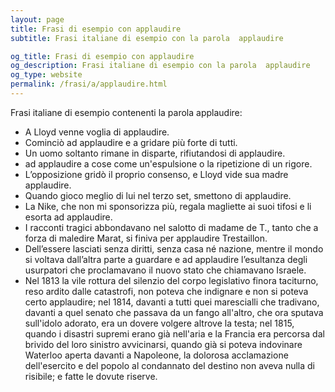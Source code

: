 ```yaml
---
layout: page
title: Frasi di esempio con applaudire 
subtitle: Frasi italiane di esempio con la parola  applaudire

og_title: Frasi di esempio con applaudire 
og_description: Frasi italiane di esempio con la parola  applaudire
og_type: website
permalink: /frasi/a/applaudire.html
---
```


Frasi italiane di esempio contenenti la parola applaudire:


- A Lloyd venne voglia di applaudire.
- Cominciò ad applaudire e a gridare più forte di tutti.
- Un uomo soltanto rimane in disparte, rifiutandosi di applaudire.
- ad applaudire a cose come un'espulsione o la ripetizione di un rigore.
- L’opposizione gridò il proprio consenso, e Lloyd vide sua madre applaudire.
- Quando gioco meglio di lui nel terzo set, smettono di applaudire.
- La Nike, che non mi sponsorizza più, regala magliette ai suoi tifosi e li esorta ad applaudire.
- I racconti tragici abbondavano nel salotto di madame de T., tanto che a forza di maledire Marat, si finiva per applaudire Trestaillon.
- Dell’essere lasciati senza diritti, senza casa né nazione, mentre il mondo si voltava dall’altra parte a guardare e ad applaudire l’esultanza degli usurpatori che proclamavano il nuovo stato che chiamavano Israele.
- Nel 1813 la vile rottura del silenzio del corpo legislativo finora taciturno, reso ardito dalle catastrofi, non poteva che indignare e non si poteva certo applaudire; nel 1814, davanti a tutti quei marescialli che tradivano, davanti a quel senato che passava da un fango all'altro, che ora sputava sull'idolo adorato, era un dovere volgere altrove la testa; nel 1815, quando i disastri supremi erano già nell'aria e la Francia era percorsa dal brivido del loro sinistro avvicinarsi, quando già si poteva indovinare Waterloo aperta davanti a Napoleone, la dolorosa acclamazione dell'esercito e del popolo al condannato del destino non aveva nulla di risibile; e fatte le dovute riserve.
